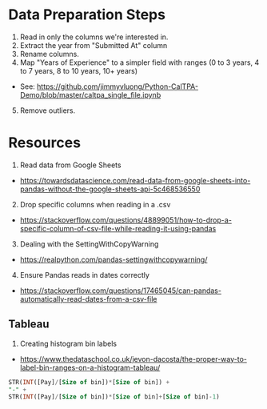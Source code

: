 # Data Preparation Steps
1. Read in only the columns we're interested in.
2. Extract the year from "Submitted At" column
3. Rename columns.
4. Map "Years of Experience" to a simpler field with ranges (0 to 3 years, 4 to 7 years, 8 to 10 years, 10+ years)
- See: https://github.com/jimmyvluong/Python-CalTPA-Demo/blob/master/caltpa_single_file.ipynb
5. Remove outliers.

# Resources
1. Read data from Google Sheets
- https://towardsdatascience.com/read-data-from-google-sheets-into-pandas-without-the-google-sheets-api-5c468536550
2. Drop specific columns when reading in a .csv
- https://stackoverflow.com/questions/48899051/how-to-drop-a-specific-column-of-csv-file-while-reading-it-using-pandas
3. Dealing with the SettingWithCopyWarning
- https://realpython.com/pandas-settingwithcopywarning/
4. Ensure Pandas reads in dates correctly
- https://stackoverflow.com/questions/17465045/can-pandas-automatically-read-dates-from-a-csv-file

## Tableau
1. Creating histogram bin labels
- https://www.thedataschool.co.uk/jevon-dacosta/the-proper-way-to-label-bin-ranges-on-a-histogram-tableau/
```sql
STR(INT([Pay]/[Size of bin])*[Size of bin]) +
"-" +
STR(INT([Pay]/[Size of bin])*[Size of bin]+[Size of bin]-1)
```